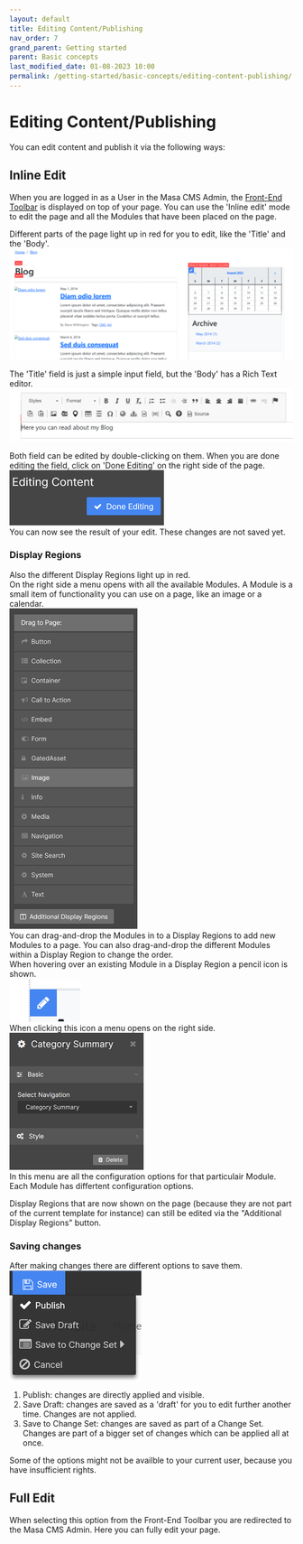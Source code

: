 ```yaml
---
layout: default
title: Editing Content/Publishing
nav_order: 7
grand_parent: Getting started
parent: Basic concepts
last_modified_date: 01-08-2023 10:00
permalink: /getting-started/basic-concepts/editing-content-publishing/
---
```


# Editing Content/Publishing

You can edit content and publish it via the following ways:

## Inline Edit
When you are logged in as a User in the Masa CMS Admin, the [Front-End Toolbar](/getting-started/basic-concepts/front-end-toolbar/) is displayed on top of your page. You can use the 'Inline edit' mode to edit the page and all the Modules that have been placed on the page. 

Different parts of the page light up in red for you to edit, like the 'Title' and the 'Body'.  
![editcontentinlineedit](/assets/01_getting-started/01_basic-concepts/07_editing_content/editing_content_inline_edit.png)  

The 'Title' field is just a simple input field, but the 'Body' has a Rich Text editor.  
![editcontentbodyeditor](/assets/01_getting-started/01_basic-concepts/07_editing_content/editing_content_body_editor.png)  

Both field can be edited by double-clicking on them. When you are done editing the field, click on 'Done Editing' on the right side of the page.  
![editcontentdoneediting](/assets/01_getting-started/01_basic-concepts/07_editing_content/editing_content_done_editing.png)  
You can now see the result of your edit. These changes are not saved yet.

### Display Regions
Also the different Display Regions light up in red.  
On the right side a menu opens with all the available Modules. A Module is a small item of functionality you can use on a page, like an image or a calendar.  
![editcontentmodulesoverview](/assets/01_getting-started/01_basic-concepts/07_editing_content/editing_content_modules_overview.png)  
You can drag-and-drop the Modules in to a Display Regions to add new Modules to a page. You can also drag-and-drop the different Modules within a Display Region to change the order.  
When hovering over an existing Module in a Display Region a pencil icon is shown.  
![editcontentmodulesedit](/assets/01_getting-started/01_basic-concepts/07_editing_content/editing_content_modules_edit.png)  
When clicking this icon a menu opens on the right side.  
![editcontentmodulesconfig](/assets/01_getting-started/01_basic-concepts/07_editing_content/editing_content_modules_config.png)  
In this menu are all the configuration options for that particulair Module. Each Module has differtent configuration options.

Display Regions that are now shown on the page (because they are not part of the current template for instance) can still be edited via the "Additional Display Regions" button.

### Saving changes
After making changes there are different options to save them.  
![editcontentsavemenu](/assets/01_getting-started/01_basic-concepts/07_editing_content/editing_content_save_menu.png)  
1. Publish: changes are directly applied and visible.
2. Save Draft: changes are saved as a 'draft' for you to edit further another time. Changes are not applied.
3. Save to Change Set: changes are saved as part of a Change Set. Changes are part of a bigger set of changes which can be applied all at once.

Some of the options might not be availble to your current user, because you have insufficient rights. 

## Full Edit
When selecting this option from the Front-End Toolbar you are redirected to the Masa CMS Admin. Here you can fully edit your page.